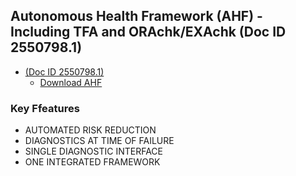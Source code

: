 ## 	Autonomous Health Framework (AHF) - Including TFA and ORAchk/EXAchk (Doc ID 2550798.1)
* [(Doc ID 2550798.1)](https://support.oracle.com/epmos/faces/DocumentDisplay?_afrLoop=163126427651136&id=1268927.1&_afrWindowMode=0&_adf.ctrl-state=18m3q5spmc_4)
  * [Download AHF](https://support.oracle.com/epmos/faces/DocumentDisplay?_afrLoop=163126427651136&id=1268927.1&_afrWindowMode=0&_adf.ctrl-state=18m3q5spmc_4#quickstart) 
### Key Ffeatures 
* AUTOMATED RISK REDUCTION
* DIAGNOSTICS AT TIME OF FAILURE
* SINGLE DIAGNOSTIC INTERFACE
* ONE INTEGRATED FRAMEWORK


